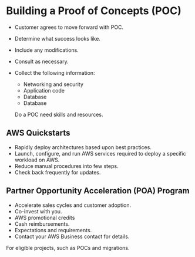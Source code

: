 # Building a Proof of Concepts (POC)

- Customer agrees to move forward with POC.
- Determine what success looks like.
- Include any modifications.
- Consult as necessary.
- Collect the following information:
  - Networking and security
  - Application code
  - Database
  - Database

  Do a POC need skills and resources.

## AWS Quickstarts
- Rapidly deploy architectures based upon best practices.
- Launch, configure, and run AWS services required to deploy a specific workload on AWS.
- Reduce manual procedures into few steps.
- Check back frequently for updates.

## Partner Opportunity Acceleration (POA) Program
- Accelerate sales cycles and customer adoption.
- Co-invest with you.
- AWS promotional credits
- Cash reimbursements.
- Expectations and requirements.
- Contact your AWS Business contact for details.

For eligible projects, such as POCs and migrations.
